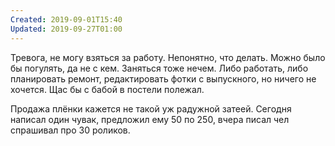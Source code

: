 ```yaml
---
Created: 2019-09-01T15:40
Updated: 2019-09-27T01:00
---
```

Тревога, не могу взяться за работу. Непонятно, что делать. Можно было бы погулять, да не с кем. Заняться тоже нечем. Либо работать, либо планировать ремонт, редактировать фотки с выпускного, но ничего не хочется. Щас бы с бабой в постели полежал.

Продажа плёнки кажется не такой уж радужной затеей. Сегодня написал один чувак, предложил ему 50 по 250, вчера писал чел спрашивал про 30 роликов.